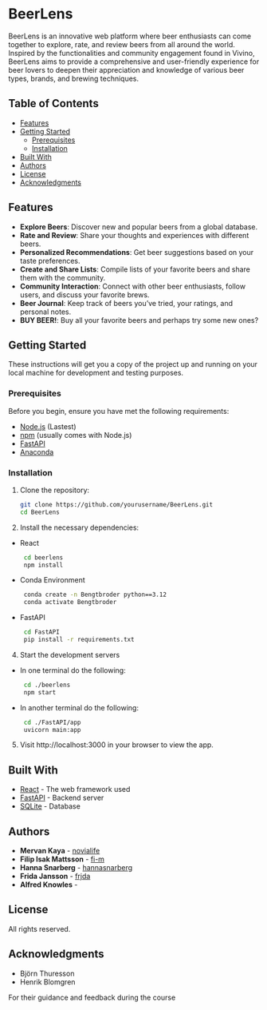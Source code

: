 # BeerLens

BeerLens is an innovative web platform where beer enthusiasts can come together to explore, rate, and review beers from all around the world. 
Inspired by the functionalities and community engagement found in Vivino, BeerLens aims to provide a comprehensive and user-friendly experience for 
beer lovers to deepen their appreciation and knowledge of various beer types, brands, and brewing techniques.

## Table of Contents

- [Features](#features)
- [Getting Started](#getting-started)
  - [Prerequisites](#prerequisites)
  - [Installation](#installation)
- [Built With](#built-with)
- [Authors](#authors)
- [License](#license)
- [Acknowledgments](#acknowledgments)

## Features

- **Explore Beers**: Discover new and popular beers from a global database.
- **Rate and Review**: Share your thoughts and experiences with different beers.
- **Personalized Recommendations**: Get beer suggestions based on your taste preferences.
- **Create and Share Lists**: Compile lists of your favorite beers and share them with the community.
- **Community Interaction**: Connect with other beer enthusiasts, follow users, and discuss your favorite brews.
- **Beer Journal**: Keep track of beers you’ve tried, your ratings, and personal notes.
- **BUY BEER!**: Buy all your favorite beers and perhaps try some new ones?

## Getting Started

These instructions will get you a copy of the project up and running on your local machine for development and testing purposes.

### Prerequisites

Before you begin, ensure you have met the following requirements:

- [Node.js](https://nodejs.org/) (Lastest)
- [npm](https://npmjs.com/) (usually comes with Node.js)
- [FastAPI](https://fastapi.tiangolo.com/)
- [Anaconda](https://www.anaconda.com/)
  
### Installation

1. Clone the repository:

   ```sh
   git clone https://github.com/yourusername/BeerLens.git
   cd BeerLens

2. Install the necessary dependencies:
  - React
    ```sh
     cd beerlens
     npm install
- Conda Environment
  ```sh
   conda create -n Bengtbroder python==3.12
   conda activate Bengtbroder
  
- FastAPI
  ```sh
   cd FastAPI
   pip install -r requirements.txt

4. Start the development servers
- In one terminal do the following:
  ```sh
   cd ./beerlens
   npm start
- In another terminal do the following:
  ```sh
   cd ./FastAPI/app
   uvicorn main:app

5. Visit http://localhost:3000 in your browser to view the app.

## Built With

- [React](https://reactjs.org/) - The web framework used
- [FastAPI](https://fastapi.tiangolo.com/) - Backend server
- [SQLite](https://www.sqlite.org/index.html) - Database

## Authors

- **Mervan Kaya**  - [novialife](https://github.com/novialife)
- **Filip Isak Mattsson**  - [fi-m](https://github.com/fi-m)
- **Hanna Snarberg**  - [hannasnarberg](https://github.com/hannasnarberg)
- **Frida Jansson**  - [frjda](https://github.com/frjda)
- **Alfred Knowles**  - [](https://github.com/)

## License

All rights reserved.

## Acknowledgments

- Björn Thuresson
- Henrik Blomgren
  
For their guidance and feedback during the course


   


